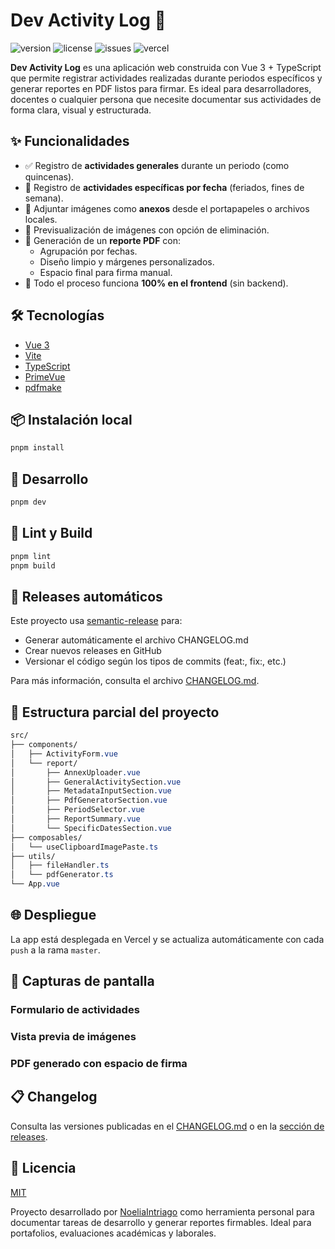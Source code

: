 # Dev Activity Log 🧾

![version](https://img.shields.io/badge/version-1.0.0-blue.svg)
![license](https://img.shields.io/github/license/NoeliaIntriago/dev-activity-log)
![issues](https://img.shields.io/github/issues/NoeliaIntriago/dev-activity-log)
![vercel](https://img.shields.io/badge/deploy-vercel-brightgreen)

**Dev Activity Log** es una aplicación web construida con Vue 3 + TypeScript que permite registrar actividades realizadas durante periodos específicos y generar reportes en PDF listos para firmar. Es ideal para desarrolladores, docentes o cualquier persona que necesite documentar sus actividades de forma clara, visual y estructurada.

## ✨ Funcionalidades

- ✅ Registro de **actividades generales** durante un periodo (como quincenas).
- 📅 Registro de **actividades específicas por fecha** (feriados, fines de semana).
- 📎 Adjuntar imágenes como **anexos** desde el portapapeles o archivos locales.
- 👀 Previsualización de imágenes con opción de eliminación.
- 📄 Generación de un **reporte PDF** con:
  - Agrupación por fechas.
  - Diseño limpio y márgenes personalizados.
  - Espacio final para firma manual.
- 💾 Todo el proceso funciona **100% en el frontend** (sin backend).

## 🛠️ Tecnologías

- [Vue 3](https://vuejs.org/)
- [Vite](https://vitejs.dev/)
- [TypeScript](https://www.typescriptlang.org/)
- [PrimeVue](https://primevue.org/)
- [pdfmake](https://pdfmake.github.io/docs/)

## 📦 Instalación local

```bash
pnpm install
```

## 🔧 Desarrollo

```bash
pnpm dev
```

## 🧪 Lint y Build

```bash
pnpm lint
pnpm build
```

## 🔄 Releases automáticos

Este proyecto usa [semantic-release](https://semantic-release.gitbook.io/) para:

- Generar automáticamente el archivo CHANGELOG.md
- Crear nuevos releases en GitHub
- Versionar el código según los tipos de commits (feat:, fix:, etc.)

Para más información, consulta el archivo [CHANGELOG.md](/CHANGELOG.md).

## 📁 Estructura parcial del proyecto

```css
src/
├── components/
│   ├── ActivityForm.vue
│   └── report/
│       ├── AnnexUploader.vue
│       ├── GeneralActivitySection.vue
│       ├── MetadataInputSection.vue
│       ├── PdfGeneratorSection.vue
│       ├── PeriodSelector.vue
│       ├── ReportSummary.vue
│       └── SpecificDatesSection.vue
├── composables/
│   └── useClipboardImagePaste.ts
├── utils/
│   ├── fileHandler.ts
│   └── pdfGenerator.ts
└── App.vue
```

## 🌐 Despliegue

La app está desplegada en Vercel y se actualiza automáticamente con cada `push` a la rama `master`.

## 📸 Capturas de pantalla

### Formulario de actividades

### Vista previa de imágenes

### PDF generado con espacio de firma

## 📋 Changelog

Consulta las versiones publicadas en el [CHANGELOG.md](/CHANGELOG.md) o en la [sección de releases](https://github.com/NoeliaIntriago/dev-activity-log/releases).

## 📜 Licencia

[MIT](/LICENSE)

Proyecto desarrollado por [NoeliaIntriago](https://github.com/NoeliaIntriago) como herramienta personal para documentar tareas de desarrollo y generar reportes firmables. Ideal para portafolios, evaluaciones académicas y laborales.
